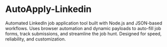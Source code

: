 # AutoApply-Linkedin
Automated LinkedIn job application tool built with Node.js and JSON-based workflows. Uses browser automation and dynamic payloads to auto-fill job forms, track submissions, and streamline the job hunt. Designed for speed, reliability, and customization.
